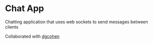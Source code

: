 # Chat App

Chatting application that uses web sockets to send messages between clients

Collaborated with [dgcohen](https://github.com/dgcohen)
